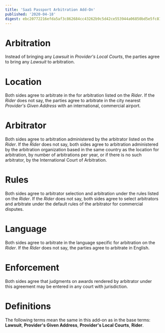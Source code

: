 ```yaml
---
title: 'SaaS Passport Arbitration Add-On'
published: '2020-04-18'
digest: ebc20772216efda5af3c862684cc43262b9c5d42ce553944a06850bd5e5fc819
---
```


# Arbitration

Instead of bringing any _Lawsuit_ in _Provider's Local Courts_, the parties agree to bring any _Lawsuit_ to arbitration.

# Location

Both sides agree to arbitrate in the for arbitration listed on the _Rider_. If the _Rider_ does not say, the parties agree to arbitrate in the city nearest _Provider's Given Address_ with an international, commercial airport.

# Arbitrator

Both sides agree to arbitration administered by the arbitrator listed on the _Rider_. If the _Rider_ does not say, both sides agree to arbitration administered by the arbitration organization based in the same country as the location for arbitration, by number of arbitrations per year, or if there is no such arbitrator, by the International Court of Arbitration.

# Rules

Both sides agree to arbitrator selection and arbitration under the rules listed on the _Rider_. If the _Rider_ does not say, both sides agree to select arbitrators and arbitrate under the default rules of the arbitrator for commercial disputes.

# Language

Both sides agree to arbitrate in the language specific for arbitration on the _Rider_. If the _Rider_ does not say, the parties agree to arbitrate in English.

# Enforcement

Both sides agree that judgments on awards rendered by arbitrator under this agreement may be entered in any court with jurisdiction.

# Definitions

The following terms mean the same in this add-on as in the base terms: **Lawsuit**, **Provider's Given Address**, **Provider's Local Courts**, **Rider**.
